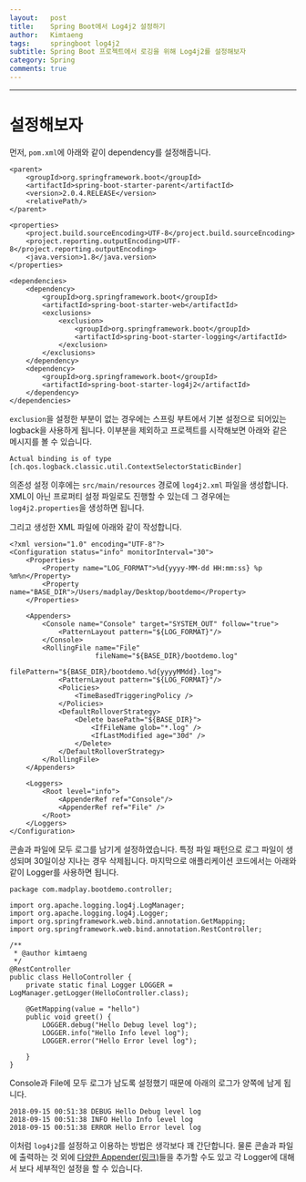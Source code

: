 ```yaml
---
layout:   post
title:    Spring Boot에서 Log4j2 설정하기
author:   Kimtaeng
tags: 	  springboot log4j2 
subtitle: Spring Boot 프로젝트에서 로깅을 위해 Log4j2를 설정해보자 
category: Spring
comments: true
---
```


<hr/>

# 설정해보자

먼저, ```pom.xml```에 아래와 같이 dependency를 설정해줍니다.

<pre class="line-numbers"><code class="language-xml" data-start="1">&lt;parent&gt;
    &lt;groupId&gt;org.springframework.boot&lt;/groupId&gt;
    &lt;artifactId&gt;spring-boot-starter-parent&lt;/artifactId&gt;
    &lt;version&gt;2.0.4.RELEASE&lt;/version&gt;
    &lt;relativePath/&gt;
&lt;/parent&gt;

&lt;properties&gt;
    &lt;project.build.sourceEncoding&gt;UTF-8&lt;/project.build.sourceEncoding&gt;
    &lt;project.reporting.outputEncoding&gt;UTF-8&lt;/project.reporting.outputEncoding&gt;
    &lt;java.version&gt;1.8&lt;/java.version&gt;
&lt;/properties&gt;

&lt;dependencies&gt;
    &lt;dependency&gt;
        &lt;groupId&gt;org.springframework.boot&lt;/groupId&gt;
        &lt;artifactId&gt;spring-boot-starter-web&lt;/artifactId&gt;
        &lt;exclusions&gt;
            &lt;exclusion&gt;
                &lt;groupId&gt;org.springframework.boot&lt;/groupId&gt;
                &lt;artifactId&gt;spring-boot-starter-logging&lt;/artifactId&gt;
            &lt;/exclusion&gt;
        &lt;/exclusions&gt;
    &lt;/dependency&gt;
    &lt;dependency&gt;
        &lt;groupId&gt;org.springframework.boot&lt;/groupId&gt;
        &lt;artifactId&gt;spring-boot-starter-log4j2&lt;/artifactId&gt;
    &lt;/dependency&gt;
&lt;/dependencies&gt;
</code></pre>

```exclusion```을 설정한 부분이 없는 경우에는 스프링 부트에서 기본 설정으로 되어있는 logback을 사용하게 됩니다.
이부분을 제외하고 프로젝트를 시작해보면 아래와 같은 메시지를 볼 수 있습니다.

```Actual binding is of type [ch.qos.logback.classic.util.ContextSelectorStaticBinder]```

의존성 설정 이후에는 ```src/main/resources``` 경로에 ```log4j2.xml``` 파일을 생성합니다.
XML이 아닌 프로퍼티 설정 파일로도 진행할 수 있는데 그 경우에는 ```log4j2.properties```을 생성하면 됩니다.

그리고 생성한 XML 파일에 아래와 같이 작성합니다.

<pre class="line-numbers"><code class="language-xml" data-start="1">&lt;?xml version=&quot;1.0&quot; encoding=&quot;UTF-8&quot;?&gt;
&lt;Configuration status=&quot;info&quot; monitorInterval=&quot;30&quot;&gt;
    &lt;Properties&gt;
        &lt;Property name=&quot;LOG_FORMAT&quot;&gt;%d{yyyy-MM-dd HH:mm:ss} %p %m%n&lt;/Property&gt;
        &lt;Property name=&quot;BASE_DIR&quot;&gt;/Users/madplay/Desktop/bootdemo&lt;/Property&gt;
    &lt;/Properties&gt;

    &lt;Appenders&gt;
        &lt;Console name=&quot;Console&quot; target=&quot;SYSTEM_OUT&quot; follow=&quot;true&quot;&gt;
            &lt;PatternLayout pattern=&quot;${LOG_FORMAT}&quot;/&gt;
        &lt;/Console&gt;
        &lt;RollingFile name=&quot;File&quot;
                     fileName=&quot;${BASE_DIR}/bootdemo.log&quot;
                     filePattern=&quot;${BASE_DIR}/bootdemo.%d{yyyyMMdd}.log&quot;&gt;
            &lt;PatternLayout pattern=&quot;${LOG_FORMAT}&quot;/&gt;
            &lt;Policies&gt;
                &lt;TimeBasedTriggeringPolicy /&gt;
            &lt;/Policies&gt;
            &lt;DefaultRolloverStrategy&gt;
                &lt;Delete basePath=&quot;${BASE_DIR}&quot;&gt;
                    &lt;IfFileName glob=&quot;*.log&quot; /&gt;
                    &lt;IfLastModified age=&quot;30d&quot; /&gt;
                &lt;/Delete&gt;
            &lt;/DefaultRolloverStrategy&gt;
        &lt;/RollingFile&gt;
    &lt;/Appenders&gt;

    &lt;Loggers&gt;
        &lt;Root level=&quot;info&quot;&gt;
            &lt;AppenderRef ref=&quot;Console&quot;/&gt;
            &lt;AppenderRef ref=&quot;File&quot; /&gt;
        &lt;/Root&gt;
    &lt;/Loggers&gt;
&lt;/Configuration&gt;
</code></pre>

콘솔과 파일에 모두 로그를 남기게 설정하였습니다. 특정 파일 패턴으로 로그 파일이 생성되며 30일이상 지나는 경우 삭제됩니다.
마지막으로 애플리케이션 코드에서는 아래와 같이 Logger를 사용하면 됩니다.

<pre class="line-numbers"><code class="language-java" data-start="1">package com.madplay.bootdemo.controller;

import org.apache.logging.log4j.LogManager;
import org.apache.logging.log4j.Logger;
import org.springframework.web.bind.annotation.GetMapping;
import org.springframework.web.bind.annotation.RestController;

/**
 * @author kimtaeng
 */
@RestController
public class HelloController {
    private static final Logger LOGGER = LogManager.getLogger(HelloController.class);

    @GetMapping(value = "hello")
    public void greet() {
        LOGGER.debug("Hello Debug level log");
        LOGGER.info("Hello Info level log");
        LOGGER.error("Hello Error level log");
        
    }
}
</code></pre>

Console과 File에 모두 로그가 남도록 설정했기 때문에 아래의 로그가 양쪽에 남게 됩니다.

```
2018-09-15 00:51:38 DEBUG Hello Debug level log
2018-09-15 00:51:38 INFO Hello Info level log
2018-09-15 00:51:38 ERROR Hello Error level log
```

이처럼 ```log4j2```를 설정하고 이용하는 방법은 생각보다 꽤 간단합니다. 물론 콘솔과 파일에 출력하는 것 외에
<a href="http://home.apache.org/~rpopma/log4j/2.6/manual/appenders.html" target="_blank">다양한 Appender(링크)</a>들을
추가할 수도 있고 각 Logger에 대해서 보다 세부적인 설정을 할 수 있습니다.